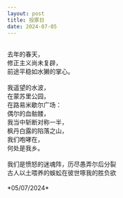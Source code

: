 ```yaml
---
layout: post
title: 投票日
date: 2024-07-05
---
```

<br>
去年的春天，<br>
修正主义尚未复辟，<br>
前途平稳如水獭的掌心。<br>
<br>
我遥望的水波，<br>
在蒙苏里公园，<br>
在路易米歇尔广场：<br>
偶尔的血骷髅，<br>
我当中斩断对称一半，<br>
枫丹白露的陷落之山，<br>
我们咆哮在，<br>
何处是我乡。<br>
<br>
我们是愤怒的迷魂阵，历尽愚弄尔后分裂<br>
古人以土喂养的蜈蚣在彼世啄我的胜负欲<br>
<br>
*05/07/2024*
